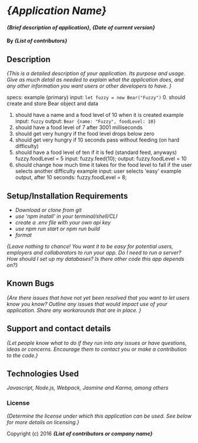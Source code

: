 # _{Application Name}_

#### _{Brief description of application}, {Date of current version}_

#### By _**{List of contributors}**_

## Description

_{This is a detailed description of your application. Its purpose and usage.  Give as much detail as needed to explain what the application does, and any other information you want users or other developers to have. }_

specs:
example (primary) input: `let fuzzy = new Bear("Fuzzy")`
0. should create and store Bear object and data
1. should have a name and a food level of 10 when it is created
  example input: `fuzzy`
  output: `Bear {name: "Fuzzy", foodLevel: 10}`
2. should have a food level of 7 after 3001 milliseconds
3. should get very hungry if the food level drops below zero
4. should get very hungry if 10 seconds pass without feeding (on hard difficulty)
5. should have a food level of ten if it is fed (standard feed, anyways)
  fuzzy.foodLevel = 5
  input: fuzzy.feed(10);
  output: fuzzy.foodLevel = 10
6. should change how much time it takes for the food level to fall if the user  selects another difficulty
  example input: user selects 'easy'
  example output, after 10 seconds: fuzzy.foodLevel = 8;

## Setup/Installation Requirements

* _Download or clone from git_
* _use 'npm install' in your terminal/shell/CLI_
* _create a .env file with your own api key_
* _use npm run start or npm run build_
* _format_

_{Leave nothing to chance! You want it to be easy for potential users, employers and collaborators to run your app. Do I need to run a server? How should I set up my databases? Is there other code this app depends on?}_

## Known Bugs

_{Are there issues that have not yet been resolved that you want to let users know you know?  Outline any issues that would impact use of your application.  Share any workarounds that are in place. }_

## Support and contact details

_{Let people know what to do if they run into any issues or have questions, ideas or concerns.  Encourage them to contact you or make a contribution to the code.}_

## Technologies Used

_Javascript, Node.js, Webpack, Jasmine and Karma, among others_

### License

*{Determine the license under which this application can be used.  See below for more details on licensing.}*

Copyright (c) 2016 **_{List of contributors or company name}_**
